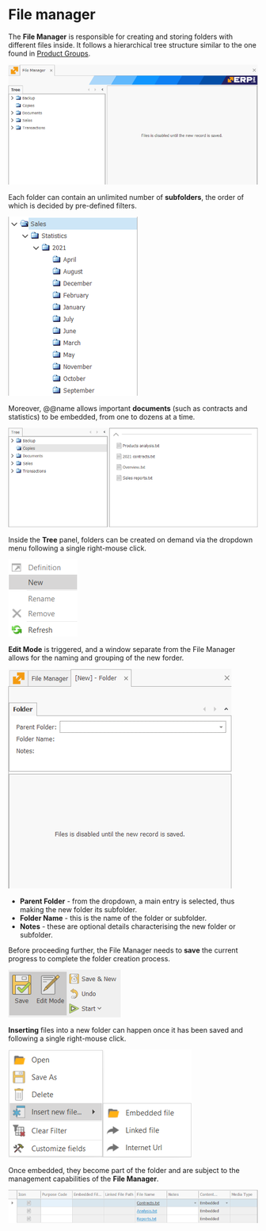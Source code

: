 # File manager

The **File Manager** is responsible for creating and storing folders with different files inside. It follows a hierarchical tree structure similar to the one found in [Product Groups](https://docs.erp.net/tech/modules/general/products/product-groups/index.html). 

![File Manager](pictures/fm1.png)

Each folder can contain an unlimited number of **subfolders**, the order of which is decided by pre-defined filters. 

![File Manager](pictures/fm2.png)

Moreover, @@name allows important **documents** (such as contracts and statistics) to be embedded, from one to dozens at a time.

![File Manag](pictures/fm4.png)

Inside the **Tree** panel, folders can be created on demand via the dropdown menu following a single right-mouse click.

![File Manag](pictures/fm5.png)

**Edit Mode** is triggered, and a window separate from the File Manager allows for the naming and grouping of the new forder. 

![File Manag](pictures/fm6.png)

- **Parent Folder** - from the dropdown, a main entry is selected, thus making the new folder its subfolder.
- **Folder Name** - this is the name of the folder or subfolder.
- **Notes** - these are optional details characterising the new folder or subfolder.

Before proceeding further, the File Manager needs to **save** the current progress to complete the folder creation process.

![File Manag](pictures/fm7.png)

**Inserting** files into a new folder can happen once it has been saved and following a single right-mouse click.

![File Manag](pictures/fm8.png)

Once embedded, they become part of the folder and are subject to the management capabilities of the **File Manager**.

![File Manag](pictures/fm9.png)

